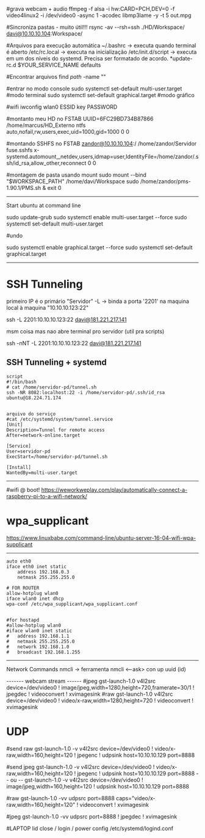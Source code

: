 
#grava webcam + audio
ffmpeg -f alsa -i hw:CARD=PCH,DEV=0 -f video4linux2 -i /dev/video0 -async 1 -acodec libmp3lame -y  -t 5 out.mpg


#Sincroniza pastas - muito útil!!!
rsync -av --rsh=ssh ./HD/Workspace/ davi@10.10.10.104:Workspace/


#Arquivos para execução automática
~/.bashrc -> executa quando terminal é aberto
/etc/rc.local -> executa na inicialização
/etc/init.d/script -> executa em um dos níveis do systemd. Precisa ser formatado de acordo.
	*update-rc.d $YOUR_SERVICE_NAME defaults

#Encontrar arquivos
find $path$ -name ""

#entrar no modo console
sudo systemctl set-default multi-user.target #modo terminal
sudo systemctl set-default graphical.target #modo gráfico


#wifi
iwconfig wlan0 ESSID key PASSWORD

#montanto meu HD no FSTAB
UUID=6FC29BD734B87866 /home/marcus/HD_Externo ntfs auto,nofail,rw,users,exec,uid=1000,gid=1000 0 0

#montando SSHFS no FSTAB
zandor@10.10.10.104:/ /home/zandor/Servidor  fuse.sshfs x-systemd.automount,_netdev,users,idmap=user,IdentityFile=/home/zandor/.ssh/id_rsa,allow_other,reconnect 0 0

#montagem de pasta usando mount
sudo mount --bind "$WORKSPACE_PATH" /home/davi/Workspace
sudo /home/zandor/pms-1.90.1/PMS.sh &
exit 0

---------------------------------------------------------------------------
Start ubuntu at command line

sudo update-grub
sudo systemctl enable multi-user.target --force
sudo systemctl set-default multi-user.target

#undo


sudo systemctl enable graphical.target --force
sudo systemctl set-default graphical.target 

---------------------------------------------------------------------------


# SSH Tunneling
primeiro IP é o primário "Servidor"
-L -> binda a porta '2201' na maquina local à maquina "10.10.10.123:22"

ssh -L 2201:10.10.10.123:22 davi@181.221.217.141

msm coisa mas nao abre terminal pro servidor (util pra scripts)

ssh -nNT -L 2201:10.10.10.123:22 davi@181.221.217.141 


## SSH Tunneling + systemd
```
script
#!/bin/bash
# cat /home/servidor-pd/tunnel.sh
ssh -NR 8082:localhost:22 -i /home/servidor-pd/.ssh/id_rsa ubuntu@18.224.71.174


arquivo do serviço
#cat /etc/systemd/system/tunnel.service
[Unit]
Description=Tunnel for remote access
After=network-online.target

[Service]
User=servidor-pd
ExecStart=/home/servidor-pd/tunnel.sh

[Install]
WantedBy=multi-user.target
```
------------------------------------------------------------------------

#wifi @ boot!
https://weworkweplay.com/play/automatically-connect-a-raspberry-pi-to-a-wifi-network/

# wpa_supplicant
 https://www.linuxbabe.com/command-line/ubuntu-server-16-04-wifi-wpa-supplicant


--------------
```
auto eth0
iface eth0 inet static
	address 192.168.0.3
	netmask 255.255.255.0

# FOR ROUTER
allow-hotplug wlan0
iface wlan0 inet dhcp
wpa-conf /etc/wpa_supplicant/wpa_supplicant.conf


#for hostapd
#allow-hotplug wlan0
#iface wlan0 inet static
#	address 192.168.1.1
#	netmask 255.255.255.0
#	network 192.168.1.0
#	broadcast 192.168.1.255

```
------------------

Network Commands
nmcli -> ferramenta
nmcli <--ask> con up uuid (id) 


------- webcam stream ------
#jpeg
gst-launch-1.0 v4l2src device=/dev/video0 ! image/jpeg,width=1280,height=720,framerate=30/1 ! jpegdec ! videoconvert ! xvimagesink
#raw
gst-launch-1.0 v4l2src device=/dev/video0 ! video/x-raw,width=1280,height=720 ! videoconvert ! xvimagesink

# UDP

#send raw 
gst-launch-1.0 -v v4l2src device=/dev/video0 ! video/x-raw,width=160,height=120 ! jpegenc ! udpsink host=10.10.10.129 port=8888


#send jpeg
gst-launch-1.0 -v v4l2src device=/dev/video0 ! video/x-raw,width=160,height=120 ! jpegenc ! udpsink host=10.10.10.129 port=8888
-- ou --
gst-launch-1.0 -v v4l2src device=/dev/video0 ! image/jpeg,width=160,height=120 ! udpsink host=10.10.10.129 port=8888

#raw
gst-launch-1.0 -vv udpsrc port=8888 caps="video/x-raw,width=160,height=120"  ! videoconvert ! xvimagesink

#jpeg
gst-launch-1.0 -vv udpsrc port=8888 ! jpegdec  ! xvimagesink

#LAPTOP lid close / login / power config
/etc/systemd/logind.conf
